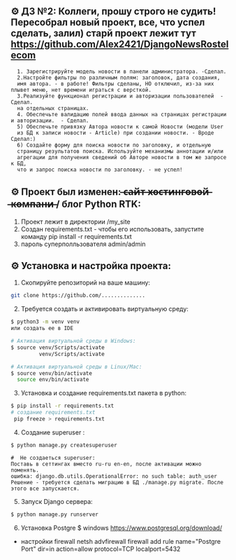   ## ⚙️ ДЗ №2: Коллеги, прошу строго не судить! Пересобрал новый проект, все, что успел сделать, залил) старй проект лежит тут https://github.com/Alex2421/DjangoNewsRostelecom

      1. Зарегистрируйте модель новости в панели администратора. -Сделал.  
      2.Настройте фильтры по различным полям: заголовок, дата создания,
      имя автора. - в работе! Фильтры сделаны, НО отключил, из-за них плывет меню, нет времени играться с версткой.
      3.Реализуйте функционал регистрации и авторизации пользователей  - Сделал.
      на отдельных страницах.
      4. Обеспечьте валидацию полей ввода данных на страницах регистрации и авторизации.  - Сделал.
      5) Обеспечьте привязку Автора новости к самой Новости (модели User
      из БД к записи новости - Article) при создании новости. - Вроде Сделал:)
      6) Создайте форму для поиска новости по заголовку, и отдельную
      страницу результатов поиска. Используйте механизмы аннотации и/или
      агрегации для получения сведений об Авторе новости в том же запросе к БД,
      что и запрос поиска новости по заголовку. - не успел!

  
  ## ⚙️ Проект был изменен:  ̶с̶а̶й̶т̶ ̶х̶о̶с̶т̶и̶н̶г̶о̶в̶о̶й̶ ̶к̶о̶м̶п̶а̶н̶и̶ / блог Python RTK:
  
  1. Проект лежит в директории /my_site
  2. Создан requirements.txt  - чтобы его использовать, запустите команду pip install -r requirements.txt
  3. пароль суперполльзователя admin/admin
  




## ⚙️ Установка и настройка проекта:

  1. Скопируйте репозиторий на ваше машину:
```bash
git clone https://github.com/..............
```
  2. Требуется создать и активировать виртуальную среду:
```bash
$ python3 -m venv venv
или создать ее в IDE

# Активация виртуальной среды в Windows:
$ source venv/Scripts/activate
         venv/Scripts/activate 

# Активация виртуальной среды в Linux/Mac:
$ source venv/bin/activate
  source env/bin/activate
```
  3. Установка и создание requirements.txt пакета в python:
```bash
$ pip install -r requirements.txt
# создание requirements.txt
 pip freeze > requirements.txt
``` 
  4. Создание superuser :
```bash
$ python manage.py createsuperuser
```
```
#  Не создаеться superuser:  
Поставь в сеттингах вместо ru-ru en-en, после активации можно поменять.
ошибка: django.db.utils.OperationalError: no such table: auth_user
Решение - требуется сделать миграцию в БД ./manage.py migrate. После этого все запускается.
```  
 5. Запуск Django сервера:
```bash
$ python manage.py runserver
```
6. Установка Postgre
$  windows https://www.postgresql.org/download/
+ настройки firewall netsh advfirewall firewall add rule name="Postgre Port" dir=in action=allow protocol=TCP localport=5432
